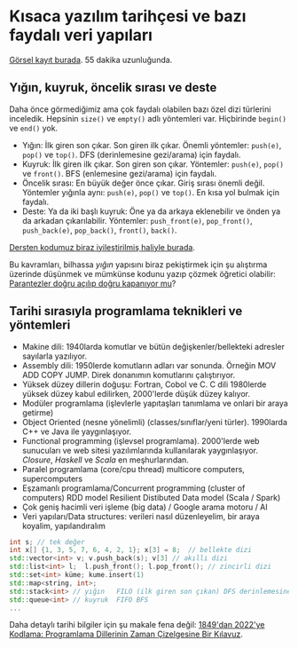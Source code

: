 Kısaca yazılım tarihçesi ve bazı faydalı veri yapıları
====

[Görsel kayıt burada](https://drive.google.com/file/d/1HFgtYu63jB1Rfmr1tatwwjs1TSlhdHUC). 55 dakika uzunluğunda.

Yığın, kuyruk, öncelik sırası ve deste
----
Daha önce görmediğimiz ama çok faydalı olabilen bazı özel dizi türlerini inceledik. Hepsinin `size()` ve `empty()` adlı yöntemleri var. Hiçbirinde `begin()` ve `end()` yok.

- Yığın: İlk giren son çıkar. Son giren ilk çıkar. Önemli yöntemler: `push(e)`, `pop()` ve `top()`. DFS (derinlemesine gezi/arama) için faydalı.
- Kuyruk: İlk giren ilk çıkar. Son giren son çıkar. Yöntemler: `push(e)`, `pop()` ve `front()`. BFS (enlemesine gezi/arama) için faydalı.
- Öncelik sırası: En büyük değer önce çıkar. Giriş sırası önemli değil. Yöntemler yığınla aynı: `push(e)`, `pop()` ve `top()`. En kısa yol bulmak için faydalı.
- Deste: Ya da iki başlı kuyruk: Öne ya da arkaya eklenebilir ve önden ya da arkadan çıkarılabilir. Yöntemler: `push_front(e)`, `pop_front()`, `push_back(e)`, `pop_back()`, `front()`, `back()`.

[Dersten kodumuz biraz iyileştirilmiş haliyle burada](https://onlinegdb.com/g-bZYoHcx).

Bu kavramları, bilhassa *yığın* yapısını biraz pekiştirmek için şu alıştırma üzerinde düşünmek ve mümkünse kodunu yazıp çözmek öğretici olabilir: [Parantezler doğru açılıp doğru kapanıyor mu](https://onlinegdb.com/Gk91i3N7K)? 

Tarihi sırasıyla programlama teknikleri ve yöntemleri
----
- Makine dili: 1940larda komutlar ve bütün değişkenler/bellekteki adresler sayılarla yazılıyor.
- Assembly dili: 1950lerde komutların adları var sonunda. Örneğin MOV ADD COPY JUMP. Direk donanımın komutlarını çalıştırıyor.
- Yüksek düzey dillerin doğuşu: Fortran, Cobol ve C. C dili 1980lerde yüksek düzey kabul edilirken, 2000'lerde düşük düzey kalıyor.
- Modüler programlama (işlevlerle yapıtaşları tanımlama ve onlari bir araya getirme)
- Object Oriented (nesne yönelimli) (classes/sınıflar/yeni türler). 1990larda C++ ve Java ile yaygınlaşıyor.
- Functional programming (işlevsel programlama). 2000'lerde web sunucuları ve web sitesi yazılımlarında kullanılarak yaygınlaşıyor. *Closure*, *Haskell* ve *Scala* en meşhurlarından.
- Paralel programlama (core/cpu thread)  multicore computers, supercomputers
- Eşzamanlı programlama/Concurrent programming (cluster of computers) 
  RDD model Resilient Distibuted Data model (Scala / Spark) 
- Çok geniş hacimli veri işleme (big data) / Google arama motoru / AI
- Veri yapıları/Data structures: verileri nasıl düzenleyelim, bir araya koyalim, yapılandıralım
```c++
int s; // tek değer
int x[] {1, 3, 5, 7, 6, 4, 2, 1}; x[3] = 8;  // bellekte dizi
std::vector<int> v; v.push_back(s); v[3] // akıllı dizi
std::list<int> l;  l.push_front(); l.pop_front(); // zincirli dizi
std::set<int> küme; kume.insert(1) 
std::map<string, int>;
std::stack<int> // yığın   FILO (ilk giren son çıkan) DFS derinlemesine
std::queue<int> // kuyruk  FIFO BFS
...
```
Daha detaylı tarihi bilgiler için şu makale fena değil: [1849'dan 2022'ye Kodlama: Programlama Dillerinin Zaman Çizelgesine Bir Kılavuz](https://www.computer.org/publications/tech-news/insider-membership-news/timeline-of-programming-languages).
